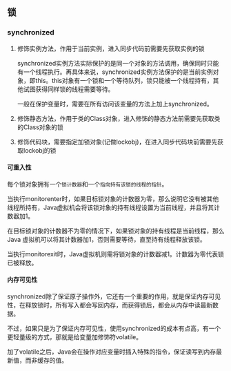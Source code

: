 ## 锁

### synchronized

1. 修饰实例方法，作用于当前实例，进入同步代码前需要先获取实例的锁

   synchronized实例方法实际保护的是同一个对象的方法调用，确保同时只能有一个线程执行。再具体来说，synchronized实例方法保护的是当前实例对象，即this。this对象有一个锁和一个等待队列，锁只能被一个线程持有，其他试图获得同样锁的线程需要等待。

   一般在保护变量时，需要在所有访问该变量的方法上加上synchronized。

2. 修饰静态方法，作用于类的Class对象，进入修饰的静态方法前需要先获取类的Class对象的锁

3. 修饰代码块，需要指定加锁对象(记做lockobj)，在进入同步代码块前需要先获取lockobj的锁

#### 可重入性

每个锁对象拥有一个`锁计数器`和一个`指向持有该锁的线程的指针`。

当执行monitorenter时，如果目标锁对象的计数器为零，那么说明它没有被其他线程所持有，Java虚拟机会将该锁对象的持有线程设置为当前线程，并且将其计数器加1。

在目标锁对象的计数器不为零的情况下，如果锁对象的持有线程是当前线程，那么 Java 虚拟机可以将其计数器加1，否则需要等待，直至持有线程释放该锁。

当执行monitorexit时，Java虚拟机则需将锁对象的计数器减1。计数器为零代表锁已被释放。

#### 内存可见性

synchronized除了保证原子操作外，它还有一个重要的作用，就是保证内存可见性，在释放锁时，所有写入都会写回内存，而获得锁后，都会从内存中读最新数据。

不过，如果只是为了保证内存可见性，使用synchronized的成本有点高，有一个更轻量级的方式，那就是给变量加修饰符volatile。

加了volatile之后，Java会在操作对应变量时插入特殊的指令，保证读写到内存最新值，而非缓存的值。

